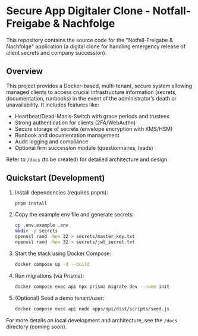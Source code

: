 # Secure App Digitaler Clone - Notfall-Freigabe & Nachfolge

This repository contains the source code for the "Notfall-Freigabe & Nachfolge" application (a digital clone for handling emergency release of client secrets and company succession).

## Overview

This project provides a Docker-based, multi-tenant, secure system allowing managed clients to access crucial infrastructure information (secrets, documentation, runbooks) in the event of the administrator’s death or unavailability. It includes features like:

- Heartbeat/Dead-Man’s-Switch with grace periods and trustees
- Strong authentication for clients (2FA/WebAuthn)
- Secure storage of secrets (envelope encryption with KMS/HSM)
- Runbook and documentation management
- Audit logging and compliance
- Optional firm succession module (questionnaires, leads)

Refer to `/docs` (to be created) for detailed architecture and design.

## Quickstart (Development)

1. Install dependencies (requires pnpm):  
   ```bash
   pnpm install
   ```

2. Copy the example env file and generate secrets:
   ```bash
   cp .env.example .env
   mkdir -p secrets
   openssl rand -hex 32 > secrets/master_key.txt
   openssl rand -hex 32 > secrets/jwt_secret.txt
   ```

3. Start the stack using Docker Compose:
   ```bash
   docker compose up -d --build
   ```

4. Run migrations (via Prisma):
   ```bash
   docker compose exec api npx prisma migrate dev --name init
   ```

5. (Optional) Seed a demo tenant/user:
   ```bash
   docker compose exec api node apps/api/dist/scripts/seed.js
   ```

For more details on local development and architecture, see the `/docs` directory (coming soon).
